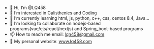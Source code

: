 - 👋 Hi, I’m @LQ458
- 👀 I’m interested in Calisthenics and Coding
- 🌱 I’m currently learning html, js, python, c++, css, centos 8.4, Java...
- 💞️ I’m looking to collaborate on nodejs-based programs(vue/ejs/react/nextjs) and Spring_boot-based programs
- 📫 How to reach me email: lqn458@gmail.com
- 👨 My personal website: www.lq458.com

<!---
LQ458/LQ458 is a ✨ special ✨ repository because its `README.md` (this file) appears on your GitHub profile.
You can click the Preview link to take a look at your changes.
--->
